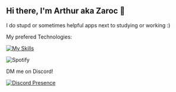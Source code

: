 ## Hi there, I'm Arthur aka Zaroc 👋

I do stupd or sometimes helpful apps next to studying or working :)

My prefered Technologies:

[![My Skills](https://skillicons.dev/icons?i=cs,nextjs,flutter,docker,py,firebase,postgres)](https://skillicons.dev)

![Spotify](https://spotify-github-profile.kittinanx.com/api/view.svg?uid=316jpwbosrw7vxrzt4q2vn6dzqiu&redirect=true][https://spotify-github-profile.kittinanx.com/api/view.svg?uid=316jpwbosrw7vxrzt4q2vn6dzqiu&cover_image=true&theme=natemoo-re&show_offline=true&background_color=121212&interchange=false&bar_color=5900ff&bar_color_cover=false)

DM me on Discord!

[![Discord Presence](https://lanyard.cnrad.dev/api/306868044276432901)](https://discord.com/users/306868044276432901)
<!--
**z4roc/z4roc** is a ✨ _special_ ✨ repository because its `README.md` (this file) appears on your GitHub profile.

Here are some ideas to get you started:

- 🔭 I’m currently working on ...
- 🌱 I’m currently learning ...
- 👯 I’m looking to collaborate on ...
- 🤔 I’m looking for help with ...
- 💬 Ask me about ...
- 📫 How to reach me: ...
- 😄 Pronouns: ...
- ⚡ Fun fact: ...
-->
